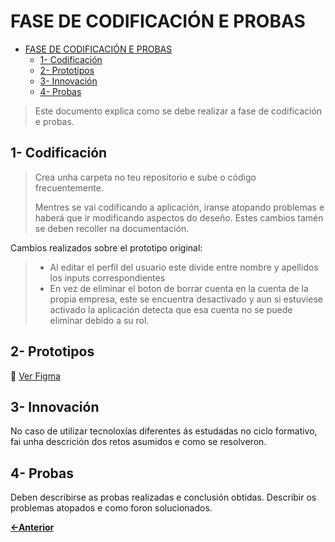 # FASE DE CODIFICACIÓN E PROBAS

- [FASE DE CODIFICACIÓN E PROBAS](#fase-de-codificación-e-probas)
  - [1- Codificación](#1--codificación)
  - [2- Prototipos](#2--prototipos)
  - [3- Innovación](#3--innovación)
  - [4- Probas](#4--probas)

> Este documento explica como se debe realizar a fase de codificación e probas.

## 1- Codificación

> Crea unha carpeta no teu repositorio e sube o código frecuentemente.
>
> Mentres se vai codificando a aplicación, iranse atopando problemas e haberá que ir modificando aspectos do deseño. Estes cambios tamén se deben recoller na documentación.

Cambios realizados sobre el prototipo original:
> - Al editar el perfil del usuario este divide entre nombre y apellidos los inputs correspondientes
> - En vez de eliminar el boton de borrar cuenta en la cuenta de la propia empresa, este se encuentra desactivado y aun si estuviese activado la aplicación detecta que esa cuenta no se puede eliminar debido a su rol.


## 2- Prototipos

🔗 [Ver Figma](https://www.figma.com/design/kikFpU4xkhWabWEbbvvzY4/ProyectoDAW?node-id=2-2&t=e9g2RXawkTYaEqbH-1)

## 3- Innovación

No caso de utilizar tecnoloxías diferentes ás estudadas no ciclo formativo, fai unha descrición dos retos asumidos e como se resolveron.

## 4- Probas

Deben describirse as probas realizadas e conclusión obtidas. Describir os problemas atopados e como foron solucionados.

[**<-Anterior**](../../README.md)
